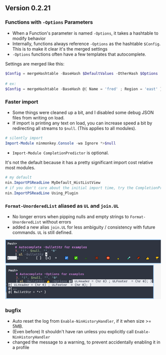 ## Version 0.2.21

### Functions with `-Options` Parameters

- When a Function's parameter is named `-Options`, it takes a hashtable to modify behavior
- Internally, functions always reference `-Options` as the hashtable `$Config`. This is to make it clear it's the merged settings
- `-Options` functions often have a few templates that autocomplete. 

Settings are merged like this:
```ps1
$Config = mergeHashtable -BaseHash $DefaultValues -OtherHash $Options

# ex:
$Config = mergeHashtable -BaseHash @{ Name = 'fred' ; Region = 'east' } -OtherHash @{ Id = 4 ; Region = 'North' }
```

### Faster import

- Some things were cleaned up a bit, and I disabled some debug JSON files from writing on load.
- If import is printing any text on load, you can increase speed a bit by redirecting all streams to `$null`. (This applies to all modules).
```ps1
# silently import
Import-Module ninmonkey.Console -wa Ignore *>$null
```

- `Import-Module CompletionPredictor` is optional. 

It's not the default because it has a pretty significant import cost relative most modules.
```ps1
# my default
nin.ImportPSReadLine MyDefault_HistListView
# if you don't care about the initial import time, try the CompletionPredictor
nin.ImportPSReadLine Using_Plugin
```

### `Format-UnorderedList` aliased as `UL` and `join.UL`

- No longer errors when pipping nulls and empty strings to `Format-UnorderedList` without errors
- added a new alias `join.UL` for less ambiguity / consistency with future commands. `UL` is still defined. 

![image](img/format-ul-completer.png)

### bugfix

- Auto reset the log from `Enable-NinHistoryHandler`, if it when size >= 5MB.
- (Even before) It shouldn't have ran unless you explicitly call `Enable-NinHistoryHandler` 
- changed the message to a warning, to prevent accidentally enabling it in a profile

